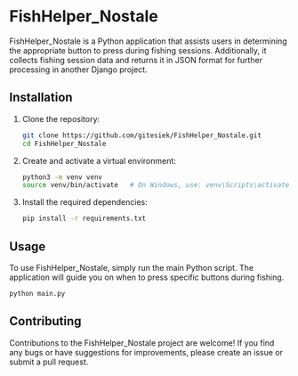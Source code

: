 # FishHelper_Nostale

FishHelper_Nostale is a Python application that assists users in determining the appropriate button to press during fishing sessions. Additionally, it collects fishing session data and returns it in JSON format for further processing in another Django project.

## Installation

1. Clone the repository:

    ```bash
    git clone https://github.com/gitesiek/FishHelper_Nostale.git
    cd FishHelper_Nostale
    ```

2. Create and activate a virtual environment:

    ```bash
    python3 -m venv venv
    source venv/bin/activate   # On Windows, use: venv\Scripts\activate
    ```

3. Install the required dependencies:

    ```bash
    pip install -r requirements.txt
    ```

## Usage

To use FishHelper_Nostale, simply run the main Python script. The application will guide you on when to press specific buttons during fishing.

```bash
python main.py
```

## Contributing

Contributions to the FishHelper_Nostale project are welcome! If you find any bugs or have suggestions for improvements, please create an issue or submit a pull request.
